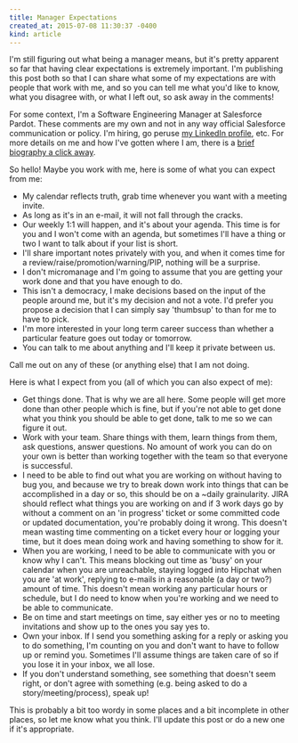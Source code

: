 ```yaml
---
title: Manager Expectations
created_at: 2015-07-08 11:30:37 -0400
kind: article
---
```


I'm still figuring out what being a manager means, but it's pretty apparent so far that having clear expectations is extremely important.  I'm publishing this post both so that I can share what some of my expectations are with people that work with me, and so you can tell me what you'd like to know, what you disagree with, or what I left out, so ask away in the comments!

<!-- more -->

For some context, I'm a Software Engineering Manager at Salesforce Pardot. These comments are my own and not in any way official Salesforce communication or policy. I'm hiring, go peruse [my LinkedIn profile](https://www.linkedin.com/profile/view?id=8655611), etc. For more details on me and how I've gotten where I am, there is a [brief biography a click away](http://ckdake.com/biography.html).

So hello!  Maybe you work with me, here is some of what you can expect from me:

* My calendar reflects truth, grab time whenever you want with a meeting invite.
* As long as it's in an e-mail, it will not fall through the cracks.
* Our weekly 1:1 will happen, and it's about your agenda. This time is for you and I won't come with an agenda, but sometimes I'll have a thing or two I want to talk about if your list is short.
* I'll share important notes privately with you, and when it comes time for a review/raise/promotion/warning/PIP, nothing will be a surprise.
* I don't micromanage and I'm going to assume that you are getting your work done and that you have enough to do.
* This isn't a democracy, I make decisions based on the input of the people around me, but it's my decision and not a vote. I'd prefer you propose a decision that I can simply say 'thumbsup' to than for me to have to pick.
* I'm more interested in your long term career success than whether a particular feature goes out today or tomorrow.
* You can talk to me about anything and I'll keep it private between us.

Call me out on any of these (or anything else) that I am not doing.

Here is what I expect from you (all of which you can also expect of me):

* Get things done. That is why we are all here. Some people will get more done than other people which is fine, but if you're not able to get done what you think you should be able to get done, talk to me so we can figure it out.
* Work with your team.  Share things with them, learn things from them, ask questions, answer questions. No amount of work you can do on your own is better than working together with the team so that everyone is successful.
* I need to be able to find out what you are working on without having to bug you, and because we try to break down work into things that can be accomplished in a day or so, this should be on a ~daily grainularity. JIRA should reflect what things you are working on and if 3 work days go by without a comment on an 'in progress' ticket or some committed code or updated documentation, you're probably doing it wrong. This doesn't mean wasting time commenting on a ticket every hour or logging your time, but it does mean doing work and having something to show for it.
* When you are working, I need to be able to communicate with you or know why I can't. This means blocking out time as 'busy' on your calendar when you are unreachable, staying logged into Hipchat when you are 'at work', replying to e-mails in a reasonable (a day or two?) amount of time. This doesn't mean working any particular hours or schedule, but I do need to know when you're working and we need to be able to communicate.
* Be on time and start meetings on time, say either yes or no to meeting invitations and show up to the ones you say yes to.
* Own your inbox. If I send you something asking for a reply or asking you to do something, I'm counting on you and don't want to have to follow up or remind you. Sometimes I'll assume things are taken care of so if you lose it in your inbox, we all lose.
* If you don't understand something, see something that doesn't seem right, or don't agree with something (e.g. being asked to do a story/meeting/process), speak up!

This is probably a bit too wordy in some places and a bit incomplete in other places, so let me know what you think. I'll update this post or do a new one if it's appropriate.
